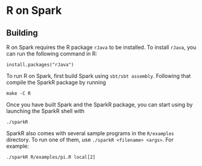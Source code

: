 # R on Spark

## Building

R on Spark requires the R package `rJava` to be installed. To install `rJava`,
you can run the following command in R:

    install.packages("rJava")

To run R on Spark, first build Spark using `sbt/sbt assembly`. Following that
compile the SparkR package by running

    make -C R

Once you have built Spark and the SparkR package, you can start using by
launching the SparkR shell with

    ./sparkR

SparkR also comes with several sample programs in the `R/examples` directory. 
To run one of them, use `./sparkR <filename> <args>`. For example:

    ./sparkR R/examples/pi.R local[2]  
